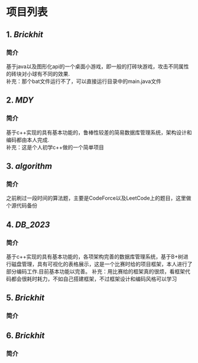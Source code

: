 # 项目列表
## 1. ***Brickhit***
### 简介
  基于java以及图形化api的一个桌面小游戏，即一般的打砖块游戏，攻击不同属性的砖块对小球有不同的效果.  
  补充：那个bat文件运行不了，可以直接运行目录中的main.java文件

## 2. ***MDY***
### 简介
  基于c++实现的具有基本功能的，鲁棒性较差的简易数据库管理系统，架构设计和编码都由本人完成.  
  补充：这是个人初学c++做的一个简单项目

## 3. ***algorithm***
### 简介
  之前刷过一段时间的算法题，主要是CodeForce以及LeetCode上的题目，这里做个源代码备份

## 4. ***DB_2023***
### 简介
  基于c++实现的具有基本功能的，各项架构完善的数据库管理系统，基于B+树进行磁盘管理，具有可视化的表格展示，这是一个比赛时给的项目框架，本人进行了部分编码工作.目前基本功能以完善。
  补充：用比赛给的框架真的很烦，看框架代码都会很耗时耗力，不如自己搭建框架，不过框架设计和编码风格可以学习

## 5. ***Brickhit***
### 简介

## 6. ***Brickhit***
### 简介
